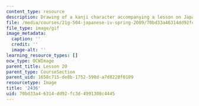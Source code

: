 ```yaml
---
content_type: resource
description: Drawing of a kanji character accompanying a lesson on Japanese.
file: /media/courses/21g-504-japanese-iv-spring-2009/70bd33a46314dd92fc3d4991308c4445_2436.gif
file_type: image/gif
image_metadata:
  caption: ''
  credit: ''
  image-alt: ''
learning_resource_types: []
ocw_type: OCWImage
parent_title: Lesson 20
parent_type: CourseSection
parent_uid: 1658c715-de8b-1752-598d-a7d8228f0109
resourcetype: Image
title: '2436'
uid: 70bd33a4-6314-dd92-fc3d-4991308c4445
---
```

